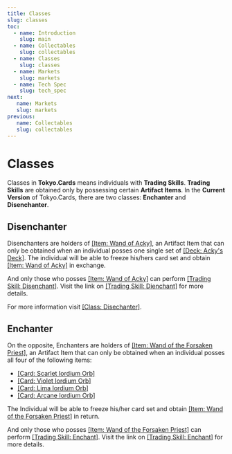 ```yaml
---
title: Classes
slug: classes
toc:
  - name: Introduction
    slug: main 
  - name: Collectables 
    slug: collectables 
  - name: Classes 
    slug: classes 
  - name: Markets 
    slug: markets 
  - name: Tech Spec 
    slug: tech_spec 
next: 
   name: Markets
   slug: markets
previous: 
   name: Collectables 
   slug: collectables
---
```


# Classes 
Classes in __Tokyo.Cards__ means individuals with __Trading Skills__. __Trading Skills__ are obtained only by possessing certain __Artifact Items__. In the __Current Version__ of Tokyo.Cards, there are two classes: __Enchanter__ and __Disenchanter__.

## Disenchanter 
Disenchanters are holders of [[Item: Wand of Acky]](EnchantersStaff), an Artifact Item that can only be obtained when an individual posses one single set of [[Deck: Acky's Deck]](AkkiDeck). The individual will be able to freeze his/hers card set and obtain [[Item: Wand of Acky]](EnchantersStaff) in exchange.

And only those who posses [[Item: Wand of Acky]](EnchantersStaff) can perform [[Trading Skill: Disenchant]](enchant). Visit the link on [[Trading Skill: Dienchant]](enchant) for more details.

For more information visit [[Class: Disechanter]](Enchanter).

## Enchanter 
On the opposite, Enchanters are holders of [[Item: Wand of the Forsaken Priest]](WandOfTheForsakenPriest), an Artifact Item that can only be obtained when an individual posses all four of the following items:
- [[Card: Scarlet Iordium Orb]](https://tokyo.cards/items/?id=2931&asset_type=card&lang=en)
- [[Card: Violet Iordium Orb]](https://tokyo.cards/items/?id=2929&asset_type=card&lang=en)
- [[Card: Lima Iordium Orb]](https://tokyo.cards/items/?id=2930&asset_type=card&lang=en)
- [[Card: Arcane Iordium Orb]](https://tokyo.cards/items/?id=2928&asset_type=card&lang=en)

The Individual will be able to freeze his/her card set and obtain [[Item: Wand of the Forsaken Priest]](wandfo) in return.

And only those who posses  [[Item: Wand of the Forsaken Priest]](wandfo) can perform [[Trading Skill: Enchant]](https://stackedit.io/enchant). Visit the link on [[Trading Skill: Enchant]](https://stackedit.io/enchant) for more details.
